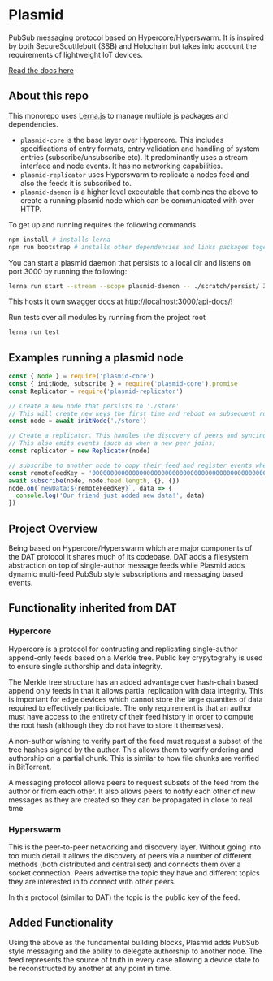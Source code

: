 # Plasmid

PubSub messaging protocol based on Hypercore/Hyperswarm. It is inspired by both SecureScuttlebutt (SSB) and Holochain but takes into account the requirements of lightweight IoT devices. 

[Read the docs here](https://redgridone.github.io/plasmid/)

## About this repo

This monorepo uses [Lerna.js](https://lerna.js.org/) to manage multiple js packages and dependencies. 

- `plasmid-core` is the base layer over Hypercore. This includes specifications of entry formats, entry validation and handling of system entries (subscribe/unsubscribe etc). It predominantly uses a stream interface and node events. It has no networking capabilities.
- `plasmid-replicator` uses Hyperswarm to replicate a nodes feed and also the feeds it is subscribed to.
- `plasmid-daemon` is a higher level executable that combines the above to create a running plasmid node which can be communicated with over HTTP. 

To get up and running requires the following commands

```bash
npm install # installs lerna
npm run bootstrap # installs other dependencies and links packages together
```

You can start a plasmid daemon that persists to a local dir and listens on port 3000 by running the following: 

```bash
lerna run start --stream --scope plasmid-daemon -- ./scratch/persist/ 3000
```

This hosts it own swagger docs at [http://localhost:3000/api-docs/](http://localhost:3000/api-docs/)!

Run tests over all modules by running from the project root
```bash
lerna run test
```

## Examples running a plasmid node

```javascript
const { Node } = require('plasmid-core')
const { initNode, subscribe } = require('plasmid-core').promise
const Replicator = require('plasmid-replicator')

// Create a new node that persists to './store'
// This will create new keys the first time and reboot on subsequent runs
const node = await initNode('./store')

// Create a replicator. This handles the discovery of peers and syncing data.
// This also emits events (such as when a new peer joins)
const replicator = new Replicator(node)

// subscribe to another node to copy their feed and register events when they publish new data
const remoteFeedKey = '0000000000000000000000000000000000000000000000000000000000000000' 
await subscribe(node, node.feed.length, {}, {})
node.on(`newData:${remoteFeedKey}`, data => {
  console.log('Our friend just added new data!', data)
})
```

## Project Overview

Being based on Hypercore/Hyperswarm which are major components of the DAT protocol it shares much of its codebase. DAT adds a filesystem abstraction on top of single-author message feeds while Plasmid adds dynamic multi-feed PubSub style subscriptions and messaging based events.

## Functionality inherited from DAT

### Hypercore

Hypercore is a protocol for contructing and replicating single-author append-only feeds based on a Merkle tree. Public key crypytograhy is used to ensure single authorship and data integrity.

The Merkle tree structure has an added advantage over hash-chain based append only feeds in that it allows partial replication with data integrity. This is important for edge devices which cannot store the large quantites of data required to effectively participate. The only requirement is that an author must have access to the entirety of their feed history in order to compute the root hash (although they do not have to store it themselves).

A non-author wishing to verify part of the feed must request a subset of the tree hashes signed by the author. This allows them to verify ordering and authorship on a partial chunk. This is similar to how file chunks are verified in BitTorrent. 

A messaging protocol allows peers to request subsets of the feed from the author or from each other. It also allows peers to notify each other of new messages as they are created so they can be propagated in close to real time.

### Hyperswarm

This is the peer-to-peer networking and discovery layer. Without going into too much detail it allows the discovery of peers via a number of different methods (both distributed and centralised) and connects them over a socket connection. Peers advertise the topic they have and different topics they are interested in to connect with other peers.

In this protocol (similar to DAT) the topic is the public key of the feed.
    
## Added Functionality

Using the above as the fundamental building blocks, Plasmid adds PubSub style messaging and the ability to delegate authorship to another node. The feed represents the source of truth in every case allowing a device state to be reconstructed by another at any point in time.
